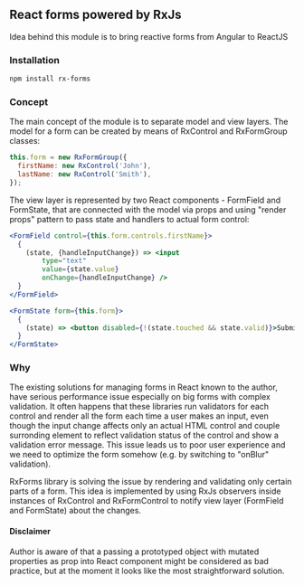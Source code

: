 ## React forms powered by RxJs
Idea behind this module is to bring reactive forms from Angular to ReactJS
### Installation
```sh
npm install rx-forms
```
### Concept
The main concept of the module is to separate model and view layers.
The model for a form can be created by means of RxControl and RxFormGroup classes:
```js
this.form = new RxFormGroup({
  firstName: new RxControl('John'),
  lastName: new RxControl('Smith'),
});
```
The view layer is represented by two React components - FormField and FormState, that are connected with the model via props and using "render props" pattern to pass state and handlers to actual form control:
```jsx
<FormField control={this.form.controls.firstName}>
  {
    (state, {handleInputChange}) => <input 
        type="text" 
        value={state.value} 
        onChange={handleInputChange} />
  }
</FormField>

<FormState form={this.form}>
  {
    (state) => <button disabled={!(state.touched && state.valid)}>Submit</button>
  }
</FormState>
```
### Why
The existing solutions for managing forms in React known to the author, have serious performance issue especially on big forms with complex validation. It often happens that these libraries run validators for each control and render all the form each time a user makes an input, even though the input change affects only an actual HTML control and couple surronding element to reflect validation status of the control and show a validation error message. This issue leads us to poor user experience and we need to optimize the form somehow (e.g. by switching to "onBlur" validation).

RxForms library is solving the issue by rendering and validating only certain parts of a form. This idea is implemented by using RxJs observers inside instances of RxControl and RxFormControl to notify view layer (FormField and FormState) about the changes.

#### Disclaimer
Author is aware of that a passing a prototyped object with mutated properties as prop into React component might be considered as bad practice, but at the moment it looks like the most straightforward solution.
